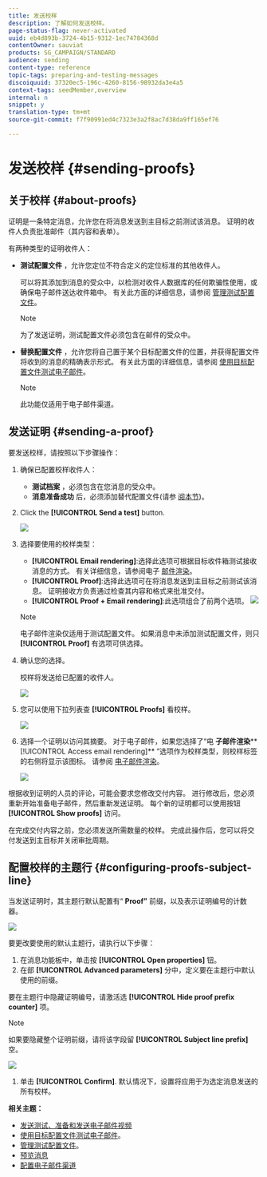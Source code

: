 ```yaml
---
title: 发送校样
description: 了解如何发送校样。
page-status-flag: never-activated
uuid: eb4d893b-3724-4b15-9312-1ec74784368d
contentOwner: sauviat
products: SG_CAMPAIGN/STANDARD
audience: sending
content-type: reference
topic-tags: preparing-and-testing-messages
discoiquuid: 37320ec5-196c-4260-8156-98932da3e4a5
context-tags: seedMember,overview
internal: n
snippet: y
translation-type: tm+mt
source-git-commit: f7f90991ed4c7323e3a2f8ac7d38da9ff165ef76

---
```



# 发送校样 {#sending-proofs}

## 关于校样 {#about-proofs}

证明是一条特定消息，允许您在将消息发送到主目标之前测试该消息。 证明的收件人负责批准邮件（其内容和表单）。

有两种类型的证明收件人：

* **测试配置文件** ，允许您定位不符合定义的定位标准的其他收件人。

   可以将其添加到消息的受众中，以检测对收件人数据库的任何欺骗性使用，或确保电子邮件送达收件箱中。 有关此方面的详细信息，请参阅 [管理测试配置文件](../../audiences/using/managing-test-profiles.md)。

   >[!NOTE]
   >
   >为了发送证明，测试配置文件必须包含在邮件的受众中。

* **替换配置文件** ，允许您将自己置于某个目标配置文件的位置，并获得配置文件将收到的消息的精确表示形式。 有关此方面的详细信息，请参阅 [使用目标配置文件测试电子邮件](../../sending/using/testing-messages-using-target.md)。

   >[!NOTE]
   >
   >此功能仅适用于电子邮件渠道。

## 发送证明 {#sending-a-proof}

要发送校样，请按照以下步骤操作：

1. 确保已配置校样收件人：
   * **测试档案** ，必须包含在您消息的受众中。
   * **消息准备成功** 后，必须添加替代配置文件(请参 [阅本节](../../sending/using/testing-messages-using-target.md))。

1. Click the **[!UICONTROL Send a test]** button.

   ![](assets/bat_select.png)

1. 选择要使用的校样类型：

   * **[!UICONTROL Email rendering]**:选择此选项可根据目标收件箱测试接收消息的方式。 有关详细信息，请参阅电子 [邮件渲染](../../sending/using/email-rendering.md)。
   * **[!UICONTROL Proof]**:选择此选项可在将消息发送到主目标之前测试该消息。 证明接收方负责通过检查其内容和格式来批准交付。
   * **[!UICONTROL Proof + Email rendering]**:此选项组合了前两个选项。
   ![](assets/bat_select1.png)

   >[!NOTE]
   >
   >电子邮件渲染仅适用于测试配置文件。 如果消息中未添加测试配置文件，则只 **[!UICONTROL Proof]** 有选项可供选择。

1. 确认您的选择。

   校样将发送给已配置的收件人。

   ![](assets/bat_select2.png)

1. 您可以使用下拉列表查 **[!UICONTROL Proofs]** 看校样。

   ![](assets/bat_view.png)

1. 选择一个证明以访问其摘要。 对于电子邮件，如果您选择了“电 **子邮件渲染****[!UICONTROL Access email rendering]** ”选项作为校样类型，则校样标签的右侧将显示该图标。 请参阅 [电子邮件渲染](../../sending/using/email-rendering.md)。

   ![](assets/bat_view2.png)

根据收到证明的人员的评论，可能会要求您修改交付内容。 进行修改后，您必须重新开始准备电子邮件，然后重新发送证明。 每个新的证明都可以使用按钮 **[!UICONTROL Show proofs]** 访问。

在完成交付内容之前，您必须发送所需数量的校样。 完成此操作后，您可以将交付发送到主目标并关闭审批周期。

## 配置校样的主题行 {#configuring-proofs-subject-line}

当发送证明时，其主题行默认配置有“ **Proof”** 前缀，以及表示证明编号的计数器。

![](assets/proof-prefix.png)

要更改要使用的默认主题行，请执行以下步骤：

1. 在消息功能板中，单击按 **[!UICONTROL Open properties]** 钮。
1. 在部 **[!UICONTROL Advanced parameters]** 分中，定义要在主题行中默认使用的前缀。

要在主题行中隐藏证明编号，请激活选 **[!UICONTROL Hide proof prefix counter]** 项。

>[!NOTE]
>
>如果要隐藏整个证明前缀，请将该字段留 **[!UICONTROL Subject line prefix]** 空。

![](assets/proof-prefix-configuration.png)

1. 单击 **[!UICONTROL Confirm]**. 默认情况下，设置将应用于为选定消息发送的所有校样。

**相关主题：**

* [发送测试、准备和发送电子邮件视频](https://docs.adobe.com/content/help/en/campaign-learn/campaign-standard-tutorials/getting-started/sending-test-preparing-sending-email.html)
* [使用目标配置文件测试电子邮件](../../sending/using/testing-messages-using-target.md)。
* [管理测试配置文件](../../audiences/using/managing-test-profiles.md)。
* [预览消息](../../sending/using/previewing-messages.md)
* [配置电子邮件渠道](../../administration/using/configuring-email-channel.md)
